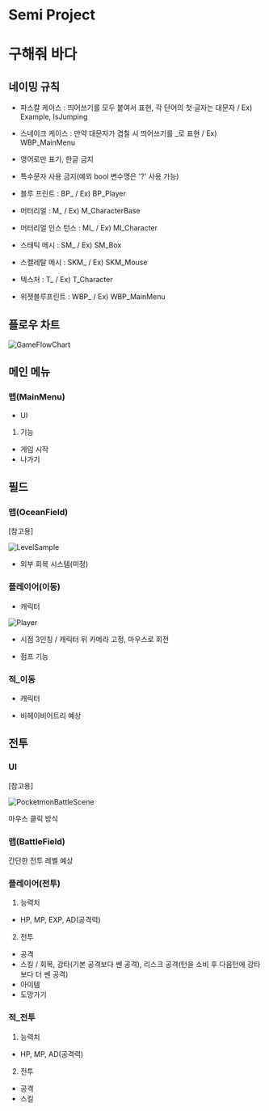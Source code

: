 # Semi Project 
# 구해줘 바다

## 네이밍 규칙
- 파스칼 케이스 : 띄어쓰기를 모두 붙여서 표현, 각 단어의 첫 글자는 대문자 / Ex) Example, IsJumping
- 스네이크 케이스 : 만약 대문자가 겹칠 시 띄어쓰기를 _로 표현 / Ex) WBP_MainMenu
- 영어로만 표기, 한글 금지
- 특수문자 사용 금지(예외 bool 변수명은 '?' 사용 가능) 

- 블루 프린트 : BP_ / Ex) BP_Player
- 머터리얼 : M_ / Ex) M_CharacterBase
- 머터리얼 인스 턴스 : MI_ / Ex) MI_Character
- 스태틱 메시 : SM_ / Ex) SM_Box
- 스켈레탈 메시 : SKM_ / Ex) SKM_Mouse
- 텍스처 : T_ / Ex) T_Character
- 위젯블루프린트 : WBP_ / Ex) WBP_MainMenu

## 플로우 차트
![GameFlowChart](https://user-images.githubusercontent.com/29518708/174001247-fb272278-928c-4bdf-82bc-48cb1c4291e3.png)

## 메인 메뉴
### 맵(MainMenu)
- UI
1. 기능
- 게임 시작
- 나가기

## 필드
### 맵(OceanField)
[참고용]

![LevelSample](https://user-images.githubusercontent.com/29518708/174003570-7478fb62-d288-48d3-afde-77c7eeba68be.png)

- 외부 회복 시스템(미정)

### 플레이어(이동)
- 캐릭터

![Player](https://user-images.githubusercontent.com/29518708/174002536-d677699f-e5f6-448a-ad0a-2970af9b5afc.png)

- 시점
3인칭 / 캐릭터 뒤 카메라 고정, 마우스로 회전

- 점프 기능

### 적_이동

- 캐릭터

- 비헤이비어트리 예상

## 전투
### UI
[참고용]

![PocketmonBattleScene](https://user-images.githubusercontent.com/29518708/174214193-eb75b3ea-3517-42a3-9ef2-7763786ae4e6.jpg)

마우스 클릭 방식
### 맵(BattleField)
간단한 전투 레벨 예상

### 플레이어(전투)
1. 능력치 
 - HP, MP, EXP, AD(공격력)

2. 전투
 - 공격
 - 스킬 / 회복, 강타(기본 공격보다 쎈 공격), 리스크 공격(턴을 소비 후 다음턴에 강타보다 더 쎈 공격)
 - 아이템
 - 도망가기

### 적_전투
1. 능력치
 - HP, MP, AD(공격력)

2. 전투
 - 공격
 - 스킬
